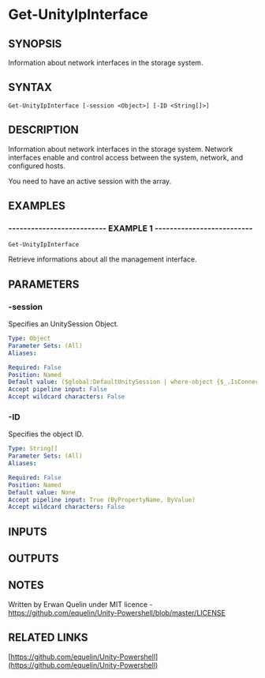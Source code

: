 # Get-UnityIpInterface

## SYNOPSIS
Information about network interfaces in the storage system.

## SYNTAX

```
Get-UnityIpInterface [-session <Object>] [-ID <String[]>]
```

## DESCRIPTION
Information about network interfaces in the storage system.
Network interfaces enable and control access between the system, network, and configured hosts.
 
You need to have an active session with the array.

## EXAMPLES

### -------------------------- EXAMPLE 1 --------------------------
```
Get-UnityIpInterface
```

Retrieve informations about all the management interface.

## PARAMETERS

### -session
Specifies an UnitySession Object.

```yaml
Type: Object
Parameter Sets: (All)
Aliases: 

Required: False
Position: Named
Default value: ($global:DefaultUnitySession | where-object {$_.IsConnected -eq $true})
Accept pipeline input: False
Accept wildcard characters: False
```

### -ID
Specifies the object ID.

```yaml
Type: String[]
Parameter Sets: (All)
Aliases: 

Required: False
Position: Named
Default value: None
Accept pipeline input: True (ByPropertyName, ByValue)
Accept wildcard characters: False
```

## INPUTS

## OUTPUTS

## NOTES
Written by Erwan Quelin under MIT licence - https://github.com/equelin/Unity-Powershell/blob/master/LICENSE

## RELATED LINKS

[https://github.com/equelin/Unity-Powershell](https://github.com/equelin/Unity-Powershell)


